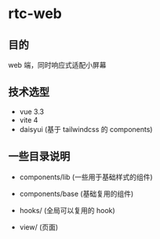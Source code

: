 # rtc-web

## 目的

web 端，同时响应式适配小屏幕

## 技术选型

- vue 3.3
- vite 4
- daisyui (基于 tailwindcss 的 components)

## 一些目录说明

- components/lib (一些用于基础样式的组件)

- components/base (基础复用的组件)

- hooks/ (全局可以复用的 hook)

- view/ (页面)
